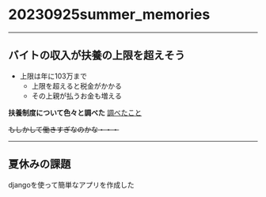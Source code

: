# 20230925summer_memories

***

## バイトの収入が扶養の上限を超えそう
* 上限は年に103万まで
    * 上限を超えると税金がかかる
    * その上親が払うお金も増える

**扶養制度について色々と調べた**
[調べたこと](https://townwork.net/magazine/knowhow/taxes/76136/)

~~もしかして働きすぎなのかな・・・~~

***

## 夏休みの課題

djangoを使って簡単なアプリを作成した